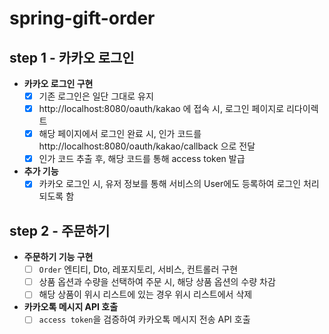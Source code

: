 # spring-gift-order

## step 1 - 카카오 로그인

- **카카오 로그인 구현**
    - [x] 기존 로그인은 일단 그대로 유지
    - [x] http://localhost:8080/oauth/kakao 에 접속 시, 로그인 페이지로 리다이렉트
    - [x] 해당 페이지에서 로그인 완료 시, 인가 코드를 http://localhost:8080/oauth/kakao/callback 으로 전달
    - [x] 인가 코드 추출 후, 해당 코드를 통해 access token 발급

- **추가 기능**
    - [x] 카카오 로그인 시, 유저 정보를 통해 서비스의 User에도 등록하여 로그인 처리 되도록 함

## step 2 - 주문하기

- **주문하기 기능 구현**
    - [ ] `Order` 엔티티, Dto, 레포지토리, 서비스, 컨트롤러 구현
    - [ ] 상품 옵션과 수량을 선택하여 주문 시, 해당 상품 옵션의 수량 차감
    - [ ] 해당 상품이 위시 리스트에 있는 경우 위시 리스트에서 삭제

- **카카오톡 메시지 API 호출**
    - [ ] `access token`을 검증하여 카카오톡 메시지 전송 API 호출